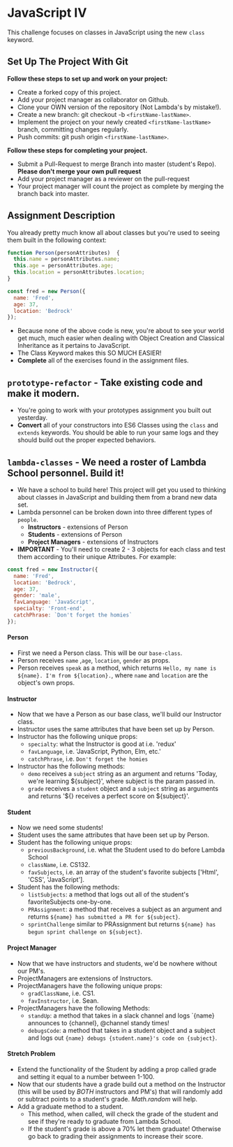 # JavaScript IV

This challenge focuses on classes in JavaScript using the new `class` keyword.

## Set Up The Project With Git

**Follow these steps to set up and work on your project:**

* Create a forked copy of this project.
* Add your project manager as collaborator on Github.
* Clone your OWN version of the repository (Not Lambda's by mistake!).
* Create a new branch: git checkout -b `<firstName-lastName>`.
* Implement the project on your newly created `<firstName-lastName>` branch, committing changes regularly.
* Push commits: git push origin `<firstName-lastName>`.

**Follow these steps for completing your project.**

* Submit a Pull-Request to merge <firstName-lastName> Branch into master (student's  Repo). **Please don't merge your own pull request**
* Add your project manager as a reviewer on the pull-request
* Your project manager will count the project as complete by merging the branch back into master.

## Assignment Description

You already pretty much know all about classes but you're used to seeing them built in the following context:

```js
function Person(personAttributes)  {
  this.name = personAttributes.name;
  this.age = personAttributes.age;
  this.location = personAttributes.location;
}

const fred = new Person({
  name: 'Fred',
  age: 37,
  location: 'Bedrock'
});
```

* Because none of the above code is new, you're about to see your world get much, much easier when dealing with Object Creation and Classical Inheritance as it pertains to JavaScript.
* The Class Keyword makes this SO MUCH EASIER!
* **Complete** all of the exercises found in the assignment files.

## `prototype-refactor` - Take existing code and make it modern.

* You're going to work with your prototypes assignment you built out yesterday.
* **Convert** all of your constructors into ES6 Classes using the `class` and `extends` keywords. You should be able to run your same logs and they should build out the proper expected behaviors.

## `lambda-classes` - We need a roster of Lambda School personnel. Build it!

* We have a school to build here! This project will get you used to thinking about classes in JavaScript and building them from a brand new data set.
* Lambda personnel can be broken down into three different types of `people`.
  * **Instructors** - extensions of Person
  * **Students** - extensions of Person
  * **Project Managers** - extensions of Instructors
* **IMPORTANT** - You'll need to create 2 - 3 objects for each class and test them according to their unique Attributes. For example:

```js
const fred = new Instructor({
  name: 'Fred',
  location: 'Bedrock',
  age: 37,
  gender: 'male',
  favLanguage: 'JavaScript',
  specialty: 'Front-end',
  catchPhrase: `Don't forget the homies`
});
```

#### Person

* First we need a Person class. This will be our `base-class`.
* Person receives `name` ,`age`, `location`, `gender` as props.
* Person receives `speak` as a method, which returns `Hello, my name is ${name}. I'm from ${location}.`, where `name` and `location` are the object's own props.

#### Instructor

* Now that we have a Person as our base class, we'll build our Instructor class.
* Instructor uses the same attributes that have been set up by Person.
* Instructor has the following unique props:
  * `specialty`: what the Instructor is good at i.e. 'redux'
  * `favLanguage`, i.e. 'JavaScript, Python, Elm, etc.'
  * `catchPhrase`, i.e. `Don't forget the homies`
* Instructor has the following methods:
  * `demo` receives a `subject` string as an argument and returns 'Today, we're learning ${subject}', where subject is the param passed in.
  * `grade` receives a `student` object and a `subject` string as arguments and returns '${<student-name>} receives a perfect score on ${subject}'.

#### Student

* Now we need some students!
* Student uses the same attributes that have been set up by Person.
* Student has the following unique props:
  * `previousBackground`, i.e. what the Student used to do before Lambda School
  * `className`, i.e. CS132.
  * `favSubjects`, i.e. an array of the student's favorite subjects ['Html', 'CSS', 'JavaScript'].
* Student has the following methods:
  * `listSubjects`: a method that logs out all of the student's favoriteSubjects one-by-one.
  * `PRAssignment`: a method that receives a subject as an argument and returns `${name} has submitted a PR for ${subject}`.
  * `sprintChallenge` similar to PRAssignment but returns `${name} has begun sprint challenge on ${subject}`.

#### Project Manager

* Now that we have instructors and students, we'd be nowhere without our PM's.
* ProjectManagers are extensions of Instructors.
* ProjectManagers have the following unique props:
  * `gradClassName`, i.e. CS1.
  * `favInstructor`, i.e. Sean.
* ProjectManagers have the following Methods:
  * `standUp`: a method that takes in a slack channel and logs `{name} announces to {channel}, @channel standy times!​​​​​
  * `debugsCode`: a method that takes in a student object and a subject and logs out `{name} debugs {student.name}'s code on {subject}`.

#### Stretch Problem

* Extend the functionality of the Student by adding a prop called grade and setting it equal to a number between 1-100.
* Now that our students have a grade build out a method on the Instructor (this will be used by _BOTH_ instructors and PM's) that will randomly add or subtract points to a student's grade. _Math.random_ will help.
* Add a graduate method to a student.
  * This method, when called, will check the grade of the student and see if they're ready to graduate from Lambda School.
  * If the student's grade is above a 70% let them graduate! Otherwise go back to grading their assignments to increase their score.
